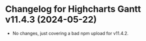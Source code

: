 # Changelog for Highcharts Gantt v11.4.3 (2024-05-22)

- No changes, just covering a bad npm upload for v11.4.2.
